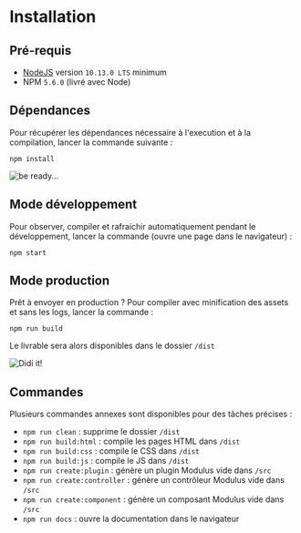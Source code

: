# Installation


## Pré-requis

- [NodeJS](https://nodejs.org) version `10.13.0 LTS` minimum
- NPM `5.6.0` (livré avec Node)


## Dépendances

Pour récupérer les dépendances nécessaire à l'execution et à la compilation, lancer la commande suivante :
```
npm install
```

![be ready...](https://media.giphy.com/media/ZTjQgJGDiuJZS/giphy.gif)


## Mode développement

Pour observer, compiler et rafraichir automatiquement pendant le développement, lancer la commande (ouvre une page dans le navigateur) :
```
npm start
```

## Mode production

Prêt à envoyer en production ?
Pour compiler avec minification des assets et sans les logs, lancer la commande :
```
npm run build
```
Le livrable sera alors disponibles dans le dossier `/dist`

![Didi it!](https://media.giphy.com/media/TEDFUBxqnLHk4/giphy.gif)


## Commandes

Plusieurs commandes annexes sont disponibles pour des tâches précises :
- `npm run clean` : supprime le dossier `/dist`
- `npm run build:html` : compile les pages HTML dans `/dist`
- `npm run build:css` : compile le CSS dans `/dist`
- `npm run build:js` : compile le JS dans `/dist`
- `npm run create:plugin` : génère un plugin Modulus vide dans `/src`
- `npm run create:controller` : génère un contrôleur Modulus vide dans `/src`
- `npm run create:component` : génère un composant Modulus vide dans `/src`
- `npm run docs` : ouvre la documentation dans le navigateur